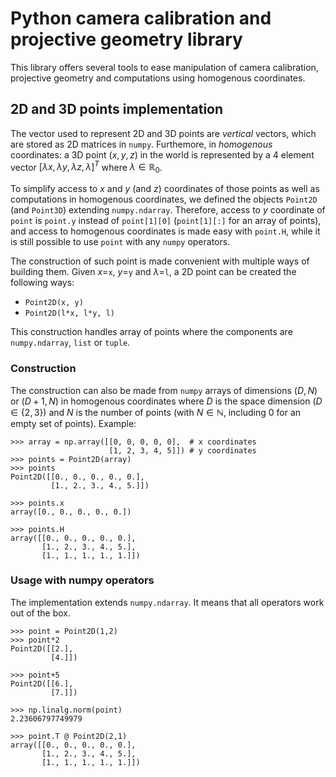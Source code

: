 # Python camera calibration and projective geometry library

This library offers several tools to ease manipulation of camera calibration, projective geometry and computations using homogenous coordinates.


## 2D and 3D points implementation

The vector used to represent 2D and 3D points are _vertical_ vectors, which are stored as 2D matrices in `numpy`. Furthemore, in _homogenous_ coordinates: a 3D point $(x,y,z)$ in the world is represented by a 4 element vector $\left[\lambda x,\lambda y,\lambda z,\lambda \right]^T$ where $\lambda \in \mathbb{R}_0$.

To simplify access to $x$ and $y$ (and $z$) coordinates of those points as well as computations in homogenous coordinates, we defined the objects `Point2D` (and `Point3D`) extending `numpy.ndarray`. Therefore, access to $y$ coordinate of `point` is `point.y` instead of `point[1][0]` (`point[1][:]` for an array of points), and access to homogenous coordinates is made easy with `point.H`, while it is still possible to use `point` with any `numpy` operators.

The construction of such point is made convenient with multiple ways of building them. Given $x$=`x`, $y$=`y` and $\lambda$=`l`, a 2D point can be created the following ways:
 - `Point2D(x, y)`
 - `Point2D(l*x, l*y, l)`

This construction handles array of points where the components are `numpy.ndarray`, `list` or `tuple`.

### Construction

The construction can also be made from `numpy` arrays of dimensions $(D,N)$ or $(D+1,N)$ in homogenous coordinates where $D$ is the space dimension ($D\in\{2,3\}$) and $N$ is the number of points (with $N\in\mathbb{N}$, including $0$ for an empty set of points). Example:
```
>>> array = np.array([[0, 0, 0, 0, 0],  # x coordinates
                      [1, 2, 3, 4, 5]]) # y coordinates
>>> points = Point2D(array)
>>> points
Point2D([[0., 0., 0., 0., 0.],
         [1., 2., 3., 4., 5.]])

>>> points.x
array([0., 0., 0., 0., 0.])

>>> points.H
array([[0., 0., 0., 0., 0.],
       [1., 2., 3., 4., 5.],
       [1., 1., 1., 1., 1.]])
```

### Usage with numpy operators

The implementation extends `numpy.ndarray`. It means that all operators work out of the box.
```
>>> point = Point2D(1,2)
>>> point*2
Point2D([[2.],
         [4.]])

>>> point+5
Point2D([[6.],
         [7.]])

>>> np.linalg.norm(point)
2.23606797749979

>>> point.T @ Point2D(2,1)
array([[0., 0., 0., 0., 0.],
       [1., 2., 3., 4., 5.],
       [1., 1., 1., 1., 1.]])
```
